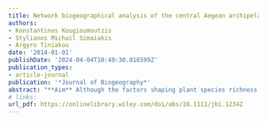 ```yaml
---
title: Network biogeographical analysis of the central Aegean archipelago
authors:
- Konstantinos Kougioumoutzis
- Stylianos Michail Simaiakis
- Argyro Tiniakou
date: '2014-01-01'
publishDate: '2024-04-04T10:49:30.816599Z'
publication_types:
- article-journal
publication: '*Journal of Biogeography*'
abstract: "**Aim** Although the factors shaping plant species richness patterns across the islands of the central Aegean are well known, the processes driving the assembly of these island communities remain unclear. To shed light on these processes, we identified biogeographical modules within the phytogeographical area of the Cyclades and tested for nestedness across the islands. **Location** The Cyclades, Greece. **Methods** We used a network approach to detect island biogeographical roles and modules, based on a large and detailed database of the Greek endemic plant taxa of the Cyclades, and we tested for nestedness in the island–species matrices. **Results** The Cyclades were significantly modular and divided into five biogeographical modules. Three of the modules were significantly nested and two displayed all four possible biogeographical roles (connectors, module hubs, network hubs, peripherals). Most of the network's taxa are classified as peripherals and widespread endemics. **Main conclusions** The borders of the five modules correspond remarkably well to the palaeogeographical and climatic compartmentalization of the Cyclades. The flora of the Cyclades has not yet reached the relaxation phase and the region may act as an ecogeographical filter for the distribution of several plant lineages. Naxos, Milos and Anafi play an important role for the network's connectivity, while at least five adjacent phytogeographical regions affect the distribution patterns of the endemic taxa present in the Cyclades."
# links:
url_pdf: https://onlinelibrary.wiley.com/doi/abs/10.1111/jbi.12342
---
```

